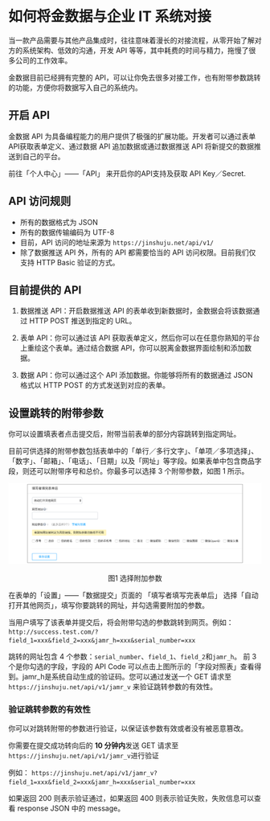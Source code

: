 # 如何将金数据与企业 IT 系统对接

当一款产品需要与其他产品集成时，往往意味着漫长的对接流程，从零开始了解对方的系统架构、低效的沟通，开发 API 等等，其中耗费的时间与精力，拖慢了很多公司的工作效率。

金数据目前已经拥有完整的 API，可以让你免去很多对接工作，也有附带参数跳转的功能，方便你将数据写入自己的系统内。

## 开启 API

金数据 API 为具备编程能力的用户提供了极强的扩展功能。开发者可以通过表单API获取表单定义、通过数据 API 追加数据或通过数据推送 API 将新提交的数据推送到自己的平台。

前往「个人中心」——「API」 来开启你的API支持及获取 API Key／Secret.

## API 访问规则

* 所有的数据格式为 JSON
* 所有的数据传输编码为 UTF-8
* 目前，API 访问的地址来源为 `https://jinshuju.net/api/v1/`
* 除了数据推送 API 外，所有的 API 都需要恰当的 API 访问权限。目前我们仅支持 HTTP Basic 验证的方式。

## 目前提供的 API

1. 数据推送 API：开启数据推送 API 的表单收到新数据时，金数据会将该数据通过 HTTP POST 推送到指定的 URL。

2. 表单 API：你可以通过该 API 获取表单定义，然后你可以在任意你熟知的平台上重绘这个表单。通过结合数据 API，你可以脱离金数据界面绘制和添加数据。

3. 数据 API：你可以通过这个 API 添加数据。你能够将所有的数据通过 JSON 格式以 HTTP POST 的方式发送到对应的表单。


## 设置跳转的附带参数

你可以设置填表者点击提交后，附带当前表单的部分内容跳转到指定网址。

目前可供选择的附带参数包括表单中的「单行／多行文字」、「单项／多项选择」、「数字」、「邮箱」、「电话」、「日期」以及「网址」等字段。如果表单中包含商品字段，则还可以附带序号和总价。你最多可以选择 3 个附带参数，如图 1 所示。

![](/assets/it-选择附加参数.png)

<center>图1 选择附加参数</center>

在表单的「设置」——「数据提交」页面的 「填写者填写完表单后」 选择「自动打开其他网页」，填写你要跳转的网址，并勾选需要附加的参数。

当用户填写了该表单并提交后，将会附带勾选的参数跳转到网页。例如：`http://success.test.com/?field_1=xxx&field_2=xxx&jamr_h=xxx&serial_number=xxx`

跳转的网址包含 4 个参数：`serial_number`、`field_1`、`field_2`和`jamr_h`。 前 3 个是你勾选的字段，字段的 API Code 可以点击上图所示的「字段对照表」查看得到。jamr\_h是系统自动生成的验证码。您可以通过发送一个 GET 请求至`https://jinshuju.net/api/v1/jamr_v` 来验证跳转参数的有效性。

### 验证跳转参数的有效性

你可以对跳转附带的参数进行验证，以保证该参数有效或者没有被恶意篡改。

你需要在提交成功转向后的 **10 分钟内**发送 GET 请求至 `https://jinshuju.net/api/v1/jamr_v`进行验证

例如： `https://jinshuju.net/api/v1/jamr_v?field_1=xxx&field_2=xxx&jamr_h=xxx&serial_number=xxx`

如果返回 200 则表示验证通过，如果返回 400 则表示验证失败，失败信息可以查看 response JSON 中的 message。

